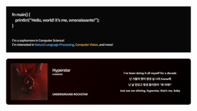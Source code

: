 ![about](https://github.com/wnsnaissante/wnsnaissante/blob/main/about.svg)



[![favorite_music](https://github.com/wnsnaissante/wnsnaissante/blob/main/hyperstar.svg)](https://www.youtube.com/watch?v=ghxcy4WIoOk)
